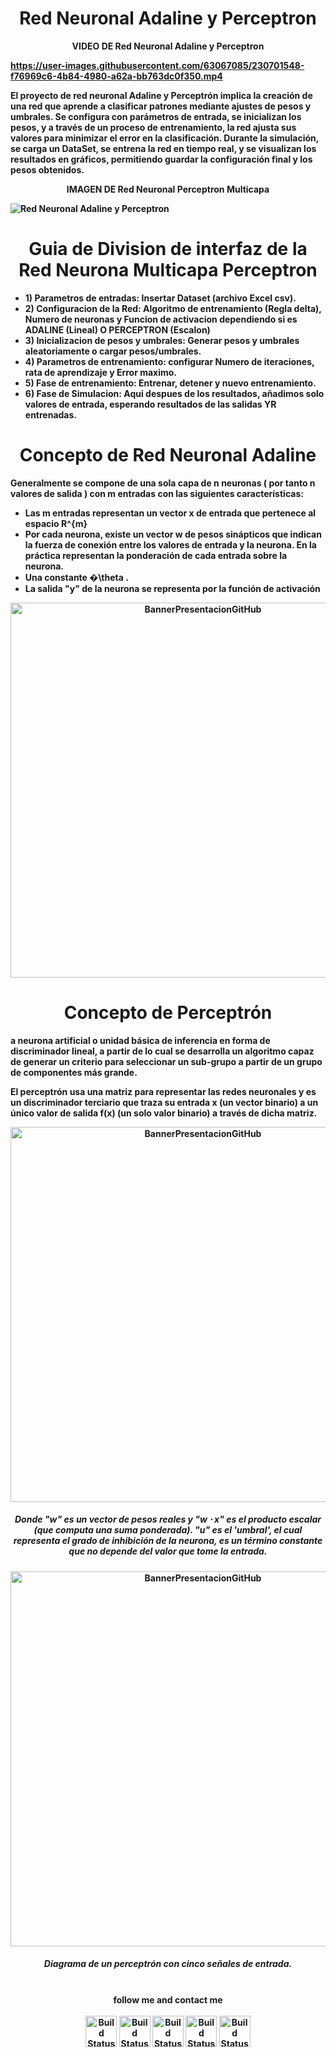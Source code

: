 <h1 align="center">Red Neuronal Adaline y Perceptron</h1>

<p align="center"><strong>VIDEO DE Red Neuronal Adaline y Perceptron</</strong></p>

https://user-images.githubusercontent.com/63067085/230701548-f76969c6-4b84-4980-a62a-bb763dc0f350.mp4

<p>El proyecto de red neuronal Adaline y Perceptrón implica la creación de una red que aprende a clasificar patrones mediante ajustes de pesos y umbrales. Se configura con parámetros de entrada, se inicializan los pesos, y a través de un proceso de entrenamiento, la red ajusta sus valores para minimizar el error en la clasificación. Durante la simulación, se carga un DataSet, se entrena la red en tiempo real, y se visualizan los resultados en gráficos, permitiendo guardar la configuración final y los pesos obtenidos.</p>

<p align="center"><strong>IMAGEN DE Red Neuronal Perceptron Multicapa</</strong></p>

![Red Neuronal Adaline y Perceptron](https://user-images.githubusercontent.com/63067085/230701876-65b70baf-9083-41ba-b3a3-62efa8411c5e.jpeg)

<h1 align="center">Guia de Division de interfaz de la Red Neurona Multicapa Perceptron</h1>
<p>
  <ul>
    <li>1) Parametros de entradas: Insertar Dataset (archivo Excel csv).</li>
    <li>2) Configuracion de la Red: Algoritmo de entrenamiento (Regla delta), Numero de neuronas y Funcion de activacion dependiendo si es ADALINE (Lineal) O PERCEPTRON (Escalon)</li>
    <li>3) Inicializacion de pesos y umbrales: Generar pesos y umbrales aleatoriamente o cargar pesos/umbrales.</li>
    <li>4) Parametros de entrenamiento: configurar Numero de iteraciones, rata de aprendizaje y Error maximo.</li>
    <li>5) Fase de entrenamiento: Entrenar, detener y nuevo entrenamiento.</li>
    <li>6) Fase de Simulacion: Aqui despues de los resultados, añadimos solo valores de entrada, esperando resultados de las salidas YR entrenadas.</li>
  </ul>
</p>

<h1 align="center">Concepto de Red Neuronal Adaline</h1>
<p>
Generalmente se compone de una sola capa de n neuronas ( por tanto n valores de salida ) con m entradas con las siguientes características:
  <ul>
    <li>Las m entradas representan un vector x de entrada que pertenece al espacio R^{m}</li>
    <li>Por cada neurona, existe un vector w de pesos sinápticos que indican la fuerza de conexión entre los valores de entrada y la neurona. En la práctica representan la ponderación de cada entrada sobre la neurona.</li>
    <li>Una constante �\theta .</li>
    <li>La salida "y" de la neurona se representa por la función de activación</li>
  </ul>
</p>

<p align="center">
  <img width="600" src="https://user-images.githubusercontent.com/63067085/230702609-c0922234-a824-4166-b8aa-e123cf188e46.PNG" alt="BannerPresentacionGitHub">
</p>

<h1 align="center">Concepto de Perceptrón</h1>
<p>
  a neurona artificial o unidad básica de inferencia en forma de discriminador lineal, a partir de lo cual se desarrolla un algoritmo capaz de generar un criterio para seleccionar un sub-grupo a partir de un grupo de componentes más grande.
</p>
<p>
  El perceptrón usa una matriz para representar las redes neuronales y es un discriminador terciario que traza su entrada x (un vector binario) a un único valor de salida f(x) (un solo valor binario) a través de dicha matriz.
</p>

<p align="center">
  <img width="600" src="https://user-images.githubusercontent.com/63067085/230702715-e7d9591b-cd2e-47a8-983b-7b3ebd701ec4.PNG" alt="BannerPresentacionGitHub">
</p>
<h5 align="center">Donde "w" es un vector de pesos reales y "w ⋅ x" es el producto escalar (que computa una suma ponderada). "u" es el 'umbral', el cual representa el grado de inhibición de la neurona, es un término constante que no depende del valor que tome la entrada.</h5>

<p align="center">
  <img width="600" src="https://upload.wikimedia.org/wikipedia/commons/thumb/b/b0/Perceptr%C3%B3n_5_unidades.svg/1920px-Perceptr%C3%B3n_5_unidades.svg.png" alt="BannerPresentacionGitHub">
</p>
<h5 align="center">Diagrama de un perceptrón con cinco señales de entrada.</h5>

<p align="center">
<br>
<label><b>follow me and contact me</b></label>
<br>
<br>
<a href="https://www.linkedin.com/in/hildelbrandocorreasalcedo/"><img src="https://play-lh.googleusercontent.com/kMofEFLjobZy_bCuaiDogzBcUT-dz3BBbOrIEjJ-hqOabjK8ieuevGe6wlTD15QzOqw" alt="Build Status" height=50></a>
<a href="https://mail.google.com/mail/u/0/#inbox?compose=DmwnWtDnGLtzjlhDTmcMzgtkVWHmjWhjKlGRcTCzRprqxxjqttSksslJdWlMgMbSTbqmJMssgKqG"><img src="https://play-lh.googleusercontent.com/KSuaRLiI_FlDP8cM4MzJ23ml3og5Hxb9AapaGTMZ2GgR103mvJ3AAnoOFz1yheeQBBI" alt="Build Status" height=50></a>
<a href="https://api.whatsapp.com/send?phone=573022605415"><img src="https://play-lh.googleusercontent.com/bYtqbOcTYOlgc6gqZ2rwb8lptHuwlNE75zYJu6Bn076-hTmvd96HH-6v7S0YUAAJXoJN" alt="Build Status" height=50></a>
<a href="https://www.instagram.com/hbrayancorrea/"><img src="https://upload.wikimedia.org/wikipedia/commons/9/95/Instagram_logo_2022.svg" alt="Build Status" height=50></a>
<label><b></b></label>
<a href="https://www.facebook.com/brayancorreasd/"><img src="https://upload.wikimedia.org/wikipedia/commons/thumb/e/ee/Logo_de_Facebook.png/220px-Logo_de_Facebook.png" alt="Build Status" height=50></a>
</p>
